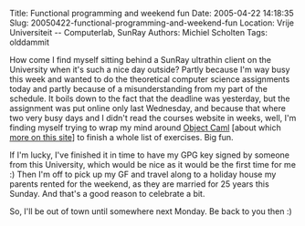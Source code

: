 Title: Functional programming and weekend fun
Date: 2005-04-22 14:18:35
Slug: 20050422-functional-programming-and-weekend-fun
Location: Vrije Universiteit -- Computerlab, SunRay
Authors: Michiel Scholten
Tags: olddammit

<p>How come I find myself sitting behind a SunRay ultrathin client on the University when it's such a nice day outside? Partly because I'm way busy this week and wanted to do the theoretical computer science assignments today and partly because of a misunderstanding from my part of the schedule. It boils down to the fact that the deadline was yesterday, but the assignment was put online only last Wednesday, and because that where two very busy days and I didn't read the courses website in weeks, well, I'm finding myself trying to wrap my mind around <a href="http://caml.inria.fr/ocaml/">Object Caml</a> [about which <a href="http://www.nuprl.org/documents/Hickey/02caltech-ocaml.html">more on this site</a>] to finish a whole list of exercises. Big fun.</p>

<p>If I'm lucky, I've finished it in time to have my GPG key signed by someone from this University, which would be nice as it would be the first time for me :) Then I'm off to pick up my GF and travel along to a holiday house my parents rented for the weekend, as they are married for 25 years this Sunday. And that's a good reason to celebrate a bit.</p>

<p>So, I'll be out of town until somewhere next Monday. Be back to you then :)</p>